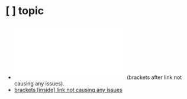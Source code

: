 # [ ] topic
- ![](./main.files/used.txt) (brackets after link not causing any issues).
- [brackets [inside] link not causing any issues](./main.files/used2.txt)
